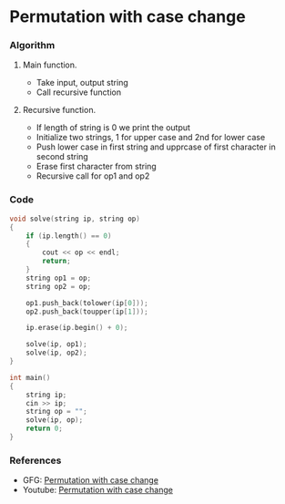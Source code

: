 # Permutation with case change

### Algorithm

1. Main function.

   - Take input, output string
   - Call recursive function

2. Recursive function.
   - If length of string is 0 we print the output
   - Initialize two strings, 1 for upper case and 2nd for lower case
   - Push lower case in first string and upprcase of first character in second string
   - Erase first character from string
   - Recursive call for op1 and op2

### Code

```cpp
void solve(string ip, string op)
{
    if (ip.length() == 0)
    {
        cout << op << endl;
        return;
    }
    string op1 = op;
    string op2 = op;

    op1.push_back(tolower(ip[0]));
    op2.push_back(toupper(ip[1]));

    ip.erase(ip.begin() + 0);

    solve(ip, op1);
    solve(ip, op2);
}

int main()
{
    string ip;
    cin >> ip;
    string op = "";
    solve(ip, op);
    return 0;
}
```

### References

- GFG: [Permutation with case change](https://www.geeksforgeeks.org/permute-string-changing-case/)
- Youtube: [Permutation with case change](https://www.youtube.com/watch?v=J2Er5XceU_I&list=PL_z_8CaSLPWeT1ffjiImo0sYTcnLzo-wY&index=15)
